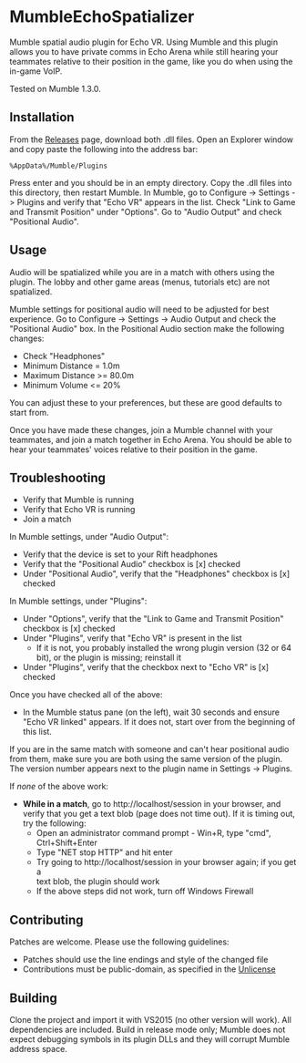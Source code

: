 MumbleEchoSpatializer
=====================

Mumble spatial audio plugin for Echo VR. Using Mumble and this plugin allows
you to have private comms in Echo Arena while still hearing your teammates
relative to their position in the game, like you do when using the in-game VoIP.

Tested on Mumble 1.3.0.

Installation
------------
From the [Releases](https://github.com/qlyoung/MumbleEchoSpatializer/releases)
page, download both .dll files. Open an Explorer window and copy paste the
following into the address bar:
```
%AppData%/Mumble/Plugins
```
Press enter and you should be in an empty directory. Copy the .dll files into
this directory, then restart Mumble. In Mumble, go to Configure -> Settings ->
Plugins and verify that "Echo VR" appears in the list. Check "Link to Game and
Transmit Position" under "Options".  Go to "Audio Output" and check "Positional
Audio".

Usage
-----
Audio will be spatialized while you are in a match with others using the plugin.
The lobby and other game areas (menus, tutorials etc) are not spatialized.

Mumble settings for positional audio will need to be adjusted for best
experience. Go to Configure -> Settings -> Audio Output and check the
"Positional Audio" box. In the Positional Audio section make the following
changes:

- Check "Headphones"
- Minimum Distance = 1.0m
- Maximum Distance >= 80.0m
- Minimum Volume <= 20%

You can adjust these to your preferences, but these are good defaults to start
from.

Once you have made these changes, join a Mumble channel with your teammates,
and join a match together in Echo Arena. You should be able to hear your
teammates' voices relative to their position in the game.

Troubleshooting
---------------
- Verify that Mumble is running
- Verify that Echo VR is running
- Join a match

In Mumble settings, under "Audio Output":
- Verify that the device is set to your Rift headphones
- Verify that the "Positional Audio" checkbox is [x] checked
- Under "Positional Audio", verify that the "Headphones" checkbox is [x]
  checked

In Mumble settings, under "Plugins":
- Under "Options", verify that the "Link to Game and Transmit Position"
  checkbox is [x] checked
- Under "Plugins", verify that "Echo VR" is present in the list
  - If it is not, you probably installed the wrong plugin version (32 or 64
    bit), or the plugin is missing; reinstall it
- Under "Plugins", verify that the checkbox next to "Echo VR" is [x] checked

Once you have checked all of the above:
- In the Mumble status pane (on the left), wait 30 seconds and ensure "Echo VR
  linked" appears. If it does not, start over from the beginning of this list.

If you are in the same match with someone and can't hear positional audio from
them, make sure you are both using the same version of the plugin. The version
number appears next to the plugin name in Settings -> Plugins.

If *none* of the above work:
- **While in a match**, go to http://localhost/session in your browser, and
  verify that you get a text blob (page does not time out). If it is timing
  out, try the following:
  - Open an administrator command prompt - Win+R, type "cmd", Ctrl+Shift+Enter    
  - Type "NET stop HTTP" and hit enter
  - Try going to http://localhost/session in your browser again; if you get a     
    text blob, the plugin should work
  - If the above steps did not work, turn off Windows Firewall

Contributing
------------
Patches are welcome. Please use the following guidelines:
- Patches should use the line endings and style of the changed file
- Contributions must be public-domain, as specified in the
  [Unlicense](https://unlicense.org)


Building
--------
Clone the project and import it with VS2015 (no other version will work). All
dependencies are included. Build in release mode only; Mumble does not expect
debugging symbols in its plugin DLLs and they will corrupt Mumble address
space.
